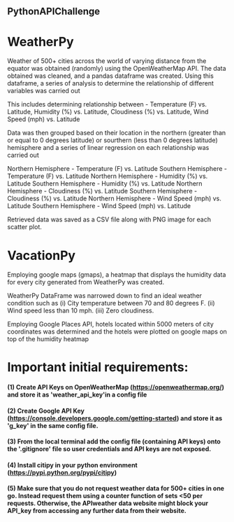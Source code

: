 ## PythonAPIChallenge

# WeatherPy

Weather of 500+ cities across the world of varying distance from the equator was obtained (randomly) using the OpenWeatherMap API. The data obtained was cleaned, and a pandas dataframe was created. Using this dataframe, a series of analysis to determine the relationship of different variables was carried out 

This includes determining relationship between -
Temperature (F) vs. Latitude,
Humidity (%) vs. Latitude,
Cloudiness (%) vs. Latitude,
Wind Speed (mph) vs. Latitude

Data was then grouped based on their location in the northern (greater than or equal to 0 degrees latitude) or sourthern (less than 0 degrees latitude) hemisphere and a series of linear regression on each relationship was carried out

Northern Hemisphere - Temperature (F) vs. Latitude
Southern Hemisphere - Temperature (F) vs. Latitude
Northern Hemisphere - Humidity (%) vs. Latitude
Southern Hemisphere - Humidity (%) vs. Latitude
Northern Hemisphere - Cloudiness (%) vs. Latitude
Southern Hemisphere - Cloudiness (%) vs. Latitude
Northern Hemisphere - Wind Speed (mph) vs. Latitude
Southern Hemisphere - Wind Speed (mph) vs. Latitude

Retrieved data was saved as a CSV file along with PNG image for each scatter plot.

# VacationPy

Employing google maps (gmaps), a heatmap that displays the humidity data for every city generated from WeatherPy was created.

WeatherPy DataFrame was narrowed down to find an ideal weather condition such as
(i) City temperature between 70 and 80 degrees F.
(ii) Wind speed less than 10 mph.
(iii) Zero cloudiness.

Employing Google Places API, hotels located within 5000 meters of city coordinates was determined and the hotels were plotted on google maps on top of the humidity heatmap

# Important initial requirements:

#### (1) Create API Keys on OpenWeatherMap (https://openweathermap.org/) and store it as 'weather_api_key'in a config file

#### (2) Create Google API Key (https://console.developers.google.com/getting-started) and store it as 'g_key' in the same config file.

#### (3) From the local terminal add the config file (containing API keys) onto the '.gitignore' file so user credentials and API keys are not exposed.

#### (4) Install citipy in your python environment (https://pypi.python.org/pypi/citipy)

#### (5) Make sure that you do not request weather data for 500+ cities in one go. Instead request them using a counter function of sets <50 per requests. Otherwise, the APIweather data website might block your API_key from accessing any further data from their website.
